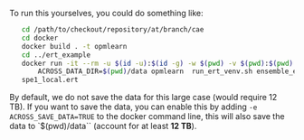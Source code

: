 To run this yourselves, you could do something like:

```bash
   cd /path/to/checkout/repository/at/branch/cae
   cd docker
   docker build . -t opmlearn
   cd ../ert_example
   docker run -it --rm -u $(id -u):$(id -g) -w $(pwd) -v $(pwd):$(pwd) -e \
       ACROSS_DATA_DIR=$(pwd)/data opmlearn  run_ert_venv.sh ensemble_experiment
   spe1_local.ert
```

By default, we do not save the data for this large case (would require 12 TB). If you want to save the data, you can enable this by adding `-e ACROSS_SAVE_DATA=TRUE` to the docker command line, this will also save the data to `$(pwd)/data`` (account for at least **12 TB**).